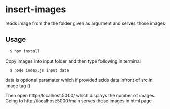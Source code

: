 # insert-images

reads image from the the folder given as argument and serves those images

## Usage

```sh
  $ npm install
```
Copy images into input folder and then type following in terminal

```sh
  $ node index.js input data  
```
data is optional paramater which if provided adds data infront of src in image tag (<img data-src = ... />)

Then open http://localhost:5000/ which displays the number of images. Going to http://localhost:5000/main serves those images in html page

